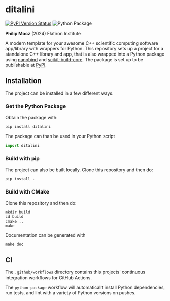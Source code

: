 # ditalini

[![PyPI Version Status][pypi-badge]][pypi-link]
![Python Package](https://github.com/pmocz/ditalini/actions/workflows/python-package.yml/badge.svg?event=push)

[pypi-link]:     https://pypi.org/project/ditalini/
[pypi-badge]:    https://img.shields.io/pypi/v/ditalini?label=PyPI&logo=pypi

**Philip Mocz** (2024)
Flatiron Institute

A modern template for your awesome C++ scientific computing software app/library with wrappers for Python. This repository sets up a project for a standalone C++ library and app, that is also wrapped into a Python package using [nanobind](https://github.com/wjakob/nanobind) and
[scikit-build-core](https://scikit-build-core.readthedocs.io/en/latest/index.html).
The package is set up to be publishable at [PyPI](https://pypi.org/).

## Installation

The project can be installed in a few different ways.

### Get the Python Package

Obtain the package with:

```console
pip install ditalini
```

The package can than be used in your Python script

```python
import ditalini
```

### Build with pip

The project can also be built locally. Clone this repository and then do: 

```console
pip install .
```

### Build with CMake

Clone this repository and then do: 

```console
mkdir build
cd build
cmake ..
make
```

Documentation can be generated with

```console
make doc
```

## CI

The `.github/workflows` directory contains this projects' continuous integration workflows
for GitHub Actions. 

The `python-package` workflow will automaticallt install Python dependencies, run tests, 
and lint with a variety of Python versions on pushes.
